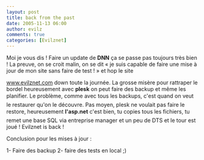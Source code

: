 ```yaml
---
layout: post
title: back from the past
date: 2005-11-13 06:00
author: evilz
comments: true
categories: [Evilznet]
---
```

Moi je vous dis ! Faire un update de **DNN** ça se passe pas toujours très bien !
La preuve, on se croit malin, on se dit « je suis capable de faire une mise à jour de mon site sans faire de test ! » et hop le site

www.evilznet.com down toute la journée. La grosse misère pour rattraper le bordel heureusement avec **plesk** on peut faire des backup et même les planifier. Le problème, comme avec tous les backups, c'est quand on veut le restaurer qu'on le découvre. Pas moyen, plesk ne voulait pas faire le restore, heureusement **l'asp.net** c'est bien, tu copies tous les fichiers, tu remet une base SQL via entreprise manager et un peu de DTS et le tour est joué !
Evilznet is back !

Conclusion pour les mises à jour :
	
1- Faire des backup
2- faire des tests en local ;)
